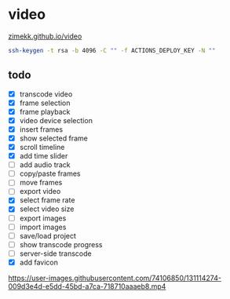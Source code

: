 # video

[zimekk.github.io/video](https://zimekk.github.io/video/)

```sh
ssh-keygen -t rsa -b 4096 -C "" -f ACTIONS_DEPLOY_KEY -N ""
```

## todo

- [x] transcode video
- [x] frame selection
- [x] frame playback
- [x] video device selection
- [x] insert frames
- [x] show selected frame
- [x] scroll timeline
- [x] add time slider
- [ ] add audio track
- [ ] copy/paste frames
- [ ] move frames
- [ ] export video
- [x] select frame rate
- [x] select video size
- [ ] export images
- [ ] import images
- [ ] save/load project
- [ ] show transcode progress
- [ ] server-side transcode
- [x] add favicon

https://user-images.githubusercontent.com/74106850/131114274-009d3e4d-e5dd-45bd-a7ca-718710aaaeb8.mp4
